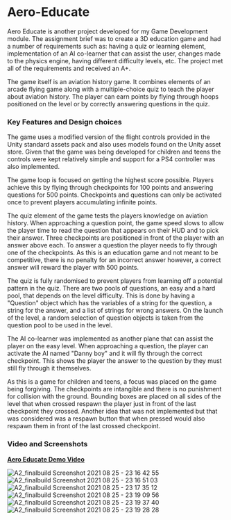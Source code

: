 # Aero-Educate

Aero Educate is another project developed for my Game Development module. The assignment brief was to create a 3D education game and had a number of requirements such as: having a quiz or learning element,
implementation of an AI co-learner that can assist the user, changes made to the physics engine, having different difficulty levels, etc. The project met all of the requirements and received an A+.

The game itself is an aviation history game. It combines elements of an arcade flying game along with a multiple-choice quiz to teach the player about aviation history. The player can earn points by
flying through hoops positioned on the level or by correctly answering questions in the quiz. 

### Key Features and Design choices 

The game uses a modified version of the flight controls provided in the Unity standard assets pack and also uses models found on the Unity asset store. Given that the game was being developed 
for children and teens the controls were kept relatively simple and support for a PS4 controller was also implemented.

The game loop is focused on getting the highest score possible. Players achieve this by flying through checkpoints for 100 points and answering questions for 500 points. Checkpoints and questions can only 
be activated once to prevent players accumulating infinite points. 

The quiz element of the game tests the players knowledge on aviation history. When approaching a question point, the game speed slows to allow the player time to read the question that appears
on their HUD and to pick their answer. Three checkpoints are positioned in front of the player with an answer above each. To answer a question the player needs to fly through one of the checkpoints. 
As this is an education game and not meant to be competitive, there is no penalty for an incorrect answer however, a correct answer will reward the player with 500 points. 

The quiz is fully randomised to prevent players from learning off a potential pattern in the quiz. There are two pools of questions, an easy and a hard pool, that depends on the level difficulty.
This is done by having a "Question" object which has the variables of a string for the question, a string for the answer, and a list of strings for wrong answers. On the launch of the level, a random selection
of question objects is taken from the question pool to be used in the level. 

The AI co-learner was implemented as another plane that can assist the player on the easy level. When approaching a question, the player can activate the AI named "Danny boy" and it will fly through
the correct checkpoint. This shows the player the answer to the question by they must still fly through it themselves. 

As this is a game for children and teens, a focus was placed on the game being forgiving. The checkpoints are intangible and there is no punishment for collision with the ground. Bounding boxes are placed
on all sides of the level that when crossed respawn the player just in front of the last checkpoint they crossed. Another idea that was not implemented but that was considered was a respawn button that when 
pressed would also respawn them in front of the last crossed checkpoint.



### Video and Screenshots

**[Aero Educate Demo Video](https://www.youtube.com/watch?v=VO6v-U-r_ro)**


![A2_finalbuild Screenshot 2021 08 25 - 23 16 42 55](https://user-images.githubusercontent.com/62139085/130871995-8c739dd1-bdcb-4cc6-b140-d8cf8a9e0b3f.png)
![A2_finalbuild Screenshot 2021 08 25 - 23 16 51 03](https://user-images.githubusercontent.com/62139085/130872001-2cd9d785-fd68-4293-ae93-668bd4a2a18c.png)
![A2_finalbuild Screenshot 2021 08 25 - 23 17 35 12](https://user-images.githubusercontent.com/62139085/130872005-df24e468-7452-4537-a404-85bc55918fa4.png)
![A2_finalbuild Screenshot 2021 08 25 - 23 19 09 56](https://user-images.githubusercontent.com/62139085/130872011-85f19920-ee63-4148-8537-ca4fddbc6bdd.png)
![A2_finalbuild Screenshot 2021 08 25 - 23 19 37 40](https://user-images.githubusercontent.com/62139085/130872019-997e745c-95f1-4c0c-9856-546c522519f2.png)
![A2_finalbuild Screenshot 2021 08 25 - 23 19 28 28](https://user-images.githubusercontent.com/62139085/130872023-7a3e2099-65ba-4c8d-8338-a5187b7aeb8f.png)
